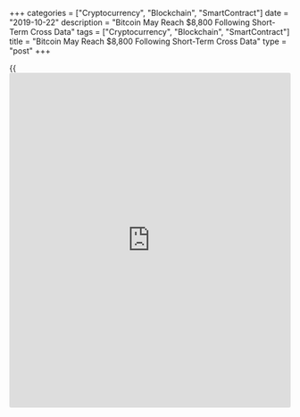 +++
categories = ["Cryptocurrency", "Blockchain", "SmartContract"]
date = "2019-10-22"
description = "Bitcoin May Reach $8,800 Following Short-Term Cross Data"
tags = ["Cryptocurrency", "Blockchain", "SmartContract"]
title = "Bitcoin May Reach $8,800 Following Short-Term Cross Data"
type = "post"
+++

{{<iframe id="large-banner" src="https://www.bounty.group/#slide=3.0" width="100%" height="600" scrolling="no" style="border: 0px solid rgb(216, 221, 230); border-radius: 3px;">}}

A widely tracked short-term [bitcoin](https://www.letsplayfx.com/blog/forex-for-bitcoin/) price rate demonstrates bullish
dynamics, strengthening the chances for a test of a pivotal border above
$8,800.

![[bitcoin](https://www.letsplayfx.com/blog/forex-for-bitcoin/) to reach fresh scale][1]_Photo: Pixabay_

The 50-hour MA of a cryptocurrency overcame the 200-hour moving average,
marking the so-called “golden cross” being the signal of nothing but a
bullish hint.

MA data are usually based on backward-looking reports and fail to keep
pace with prices. The phenomena of golden cross, therefore, is widely
regarded as a lagging benchmark, in particular when it appears on
diagrams of comparatively long duration. Meantime the charts of a
shorter period of time show prices closely and could be considered as
more faithful indicators, which set the tone for further moves.

For example, the most known cryptocurrency, Bitcoin drew bids and grew
from $8,150 to $8,820, serving as an actual recovery development from
$7,800 following the October, 9 golden cross marked on the hourly chart.

The same thing now could follow with acceleration of the ongoing growth
rally, triggering the prices up, to touch $8,820.

As for the moment of writing the well-known cryptocurrency added 0.65
percent, to touch already the border of $8,264 at 11.38 GMT on Tuesday.

The possibility to break the resistant rate of $8,318 is a feasible one
already and it’s not too far from the sought border above $8,800.

As for the rest of the cryptocurrencies, the rates are as follows: the
digital currency №2 after Bitcoin, Ethereum slipped by 0.13 percent on
Tuesday, to $173.47. Ripple gained 1.04 percent, to $0.2955, Bitcoin
Cash eased by 1.83 percent, to $230.80 and Litecoin lost 0.33 percent,
to $54.49 at 11.45 GMT.

   1. /files/filemanager/image/For_Analytics_21/[bitcoin](https://www.letsplayfx.com/blog/forex-for-bitcoin/)_pixabay_2210.jpg